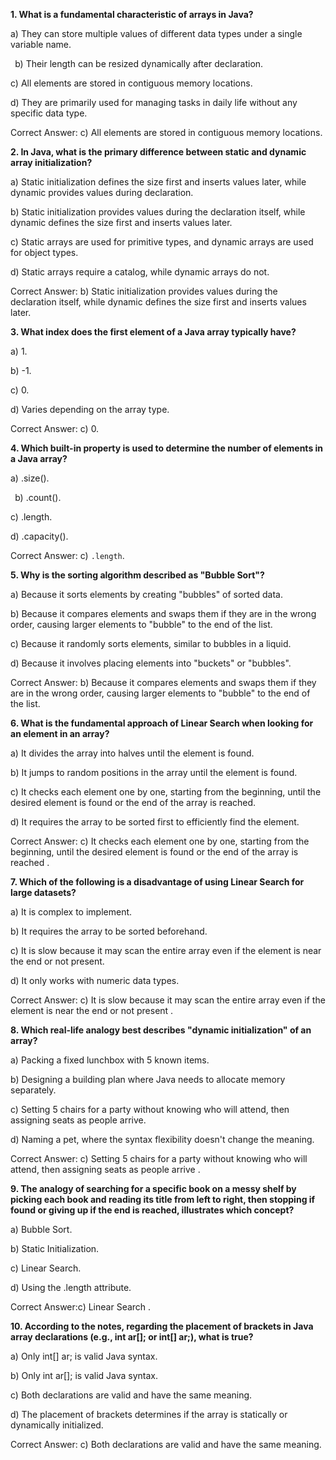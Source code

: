 ﻿**1. What is a fundamental characteristic of arrays in Java?** 

a) They can store multiple values of different data types under a single variable name.

` `b) Their length can be resized dynamically after declaration. 

c) All elements are stored in contiguous memory locations. 

d) They are primarily used for managing tasks in daily life without any specific data type.

Correct Answer: c) All elements are stored in contiguous memory locations.

**2. In Java, what is the primary difference between static and dynamic array initialization?** 

a) Static initialization defines the size first and inserts values later, while dynamic provides values during declaration. 

b) Static initialization provides values during the declaration itself, while dynamic defines the size first and inserts values later. 

c) Static arrays are used for primitive types, and dynamic arrays are used for object types. 

d) Static arrays require a catalog, while dynamic arrays do not.

Correct Answer: b) Static initialization provides values during the declaration itself, while dynamic defines the size first and inserts values later.

**3. What index does the first element of a Java array typically have?** 

a) 1. 

b) -1. 

c) 0. 

d) Varies depending on the array type.

Correct Answer: c) 0.

**4. Which built-in property is used to determine the number of elements in a Java array?** 

a) .size().

` `b) .count(). 

c) .length. 

d) .capacity().

Correct Answer: c) `.length`.

**5. Why is the sorting algorithm described as "Bubble Sort"?** 

a) Because it sorts elements by creating "bubbles" of sorted data. 

b) Because it compares elements and swaps them if they are in the wrong order, causing larger elements to "bubble" to the end of the list. 

c) Because it randomly sorts elements, similar to bubbles in a liquid. 

d) Because it involves placing elements into "buckets" or "bubbles".

Correct Answer: b) Because it compares elements and swaps them if they are in the wrong order, causing larger elements to "bubble" to the end of the list.

**6. What is the fundamental approach of Linear Search when looking for an element in an array?** 

a) It divides the array into halves until the element is found. 

b) It jumps to random positions in the array until the element is found. 

c) It checks each element one by one, starting from the beginning, until the desired element is found or the end of the array is reached. 

d) It requires the array to be sorted first to efficiently find the element.

Correct Answer: c) It checks each element one by one, starting from the beginning, until the desired element is found or the end of the array is reached .

**7. Which of the following is a disadvantage of using Linear Search for large datasets?** 

a) It is complex to implement. 

b) It requires the array to be sorted beforehand. 

c) It is slow because it may scan the entire array even if the element is near the end or not present. 

d) It only works with numeric data types.

Correct Answer: c) It is slow because it may scan the entire array even if the element is near the end or not present .

**8. Which real-life analogy best describes "dynamic initialization" of an array?** 

a) Packing a fixed lunchbox with 5 known items. 

b) Designing a building plan where Java needs to allocate memory separately. 

c) Setting 5 chairs for a party without knowing who will attend, then assigning seats as people arrive. 

d) Naming a pet, where the syntax flexibility doesn't change the meaning.

Correct Answer: c) Setting 5 chairs for a party without knowing who will attend, then assigning seats as people arrive .

**9. The analogy of searching for a specific book on a messy shelf by picking each book and reading its title from left to right, then stopping if found or giving up if the end is reached, illustrates which concept?** 

a) Bubble Sort. 

b) Static Initialization. 

c) Linear Search. 

d) Using the .length attribute.

Correct Answer:c) Linear Search .

**10. According to the notes, regarding the placement of brackets in Java array declarations (e.g., int ar[]; or int[] ar;), what is true?** 

a) Only int[] ar; is valid Java syntax. 

b) Only int ar[]; is valid Java syntax. 

c) Both declarations are valid and have the same meaning. 

d) The placement of brackets determines if the array is statically or dynamically initialized.

Correct Answer: c) Both declarations are valid and have the same meaning.

